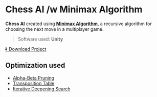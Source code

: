 # Chess AI /w Minimax Algorithm
**Chess AI** created using **[Minimax Algorithm](https://en.wikipedia.org/wiki/Minimax)**, a recursive algorithm for choosing the next move in a multiplayer game.

> Software used: **Unity**

[:arrow_double_down: Download Project](https://github.com/FattyMieo/ChessAI/releases/tag/1.1)

## Optimization used
* [Alpha-Beta Pruning](https://en.wikipedia.org/wiki/Alpha%E2%80%93beta_pruning)
* [Transposition Table](https://en.wikipedia.org/wiki/Transposition_table)
* [Iterative Deepening Search](https://en.wikipedia.org/wiki/Iterative_deepening_depth-first_search)
